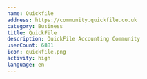 ```yaml
---
name: Quickfile
address: https://community.quickfile.co.uk
category: Business
title: QuickFile
description: QuickFile Accounting Community
userCount: 6881
icon: quickfile.png
activity: high
language: en
---
```

